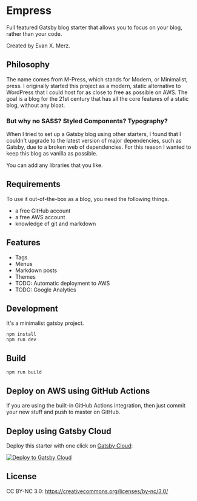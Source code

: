 # Empress

Full featured Gatsby blog starter that allows you to focus on your blog, rather than your code.

Created by Evan X. Merz.

## Philosophy

The name comes from M-Press, which stands for 
Modern, or Minimalist, press. I
originally started this project as a modern, 
static alternative to WordPress that I could 
host for as close to free as possible on AWS.
The goal is a blog for the 21st
century that has all the core features of a 
static blog, without any bloat.

### But why no SASS? Styled Components? Typography?

When I tried to set up a Gatsby blog using other starters,
I found that I couldn't upgrade to the latest version of
major dependencies, such as Gatsby, due to a broken web of
dependencies. For this reason I wanted to keep this blog
as vanilla as possible.

You can add any libraries that you like.

## Requirements

To use it out-of-the-box as a blog, you need
the following things.

- a free GitHub account
- a free AWS account
- knowledge of git and markdown

## Features

- Tags
- Menus
- Markdown posts
- Themes
- TODO: Automatic deployment to AWS
- TODO: Google Analytics


## Development

It's a minimalist gatsby project.

```
npm install
npm run dev
```

## Build

```
npm run build
```

## Deploy on AWS using GitHub Actions

If you are using the built-in GitHub Actions integration, then just commit your new stuff and push to master on GitHub.

## Deploy using Gatsby Cloud

Deploy this starter with one click on [Gatsby Cloud](https://www.gatsbyjs.com/cloud/):

[<img src="https://www.gatsbyjs.com/deploynow.svg" alt="Deploy to Gatsby Cloud">](https://www.gatsbyjs.com/dashboard/deploynow?url=https://github.com/PaulMorel1/eMPress)


## License

CC BY-NC 3.0: https://creativecommons.org/licenses/by-nc/3.0/